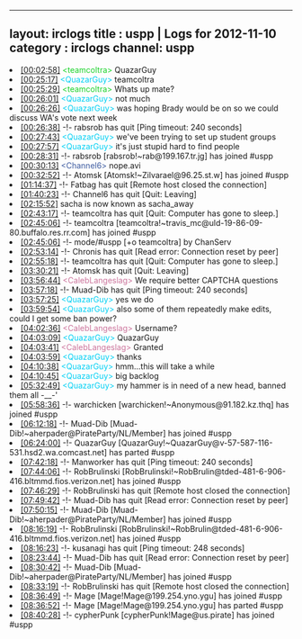 
---
layout: irclogs
title : uspp | Logs for 2012-11-10
category : irclogs
channel: uspp
---
<li class="logitem"><a href="#00:02:58" name="00:02:58" class="time">[00:02:58]</a> <span class="person" style="color:#1bd32b">&lt;teamcoltra&gt;</span> QuazarGuy </li>
<li class="logitem"><a href="#00:25:17" name="00:25:17" class="time">[00:25:17]</a> <span class="person" style="color:#00d0f4">&lt;QuazarGuy&gt;</span> teamcoltra </li>
<li class="logitem"><a href="#00:25:29" name="00:25:29" class="time">[00:25:29]</a> <span class="person" style="color:#1bd32b">&lt;teamcoltra&gt;</span> Whats up mate? </li>
<li class="logitem"><a href="#00:26:01" name="00:26:01" class="time">[00:26:01]</a> <span class="person" style="color:#00d0f4">&lt;QuazarGuy&gt;</span> not much </li>
<li class="logitem"><a href="#00:26:26" name="00:26:26" class="time">[00:26:26]</a> <span class="person" style="color:#00d0f4">&lt;QuazarGuy&gt;</span> was hoping Brady would be on so we could discuss WA's vote next week </li>
<li class="logitem"><a href="#00:26:38" name="00:26:38" class="time">[00:26:38]</a> -!- <span class="quit">rabsrob</span> has quit [Ping timeout: 240 seconds] </li>
<li class="logitem"><a href="#00:27:43" name="00:27:43" class="time">[00:27:43]</a> <span class="person" style="color:#00d0f4">&lt;QuazarGuy&gt;</span> we've been trying to set up student groups </li>
<li class="logitem"><a href="#00:27:57" name="00:27:57" class="time">[00:27:57]</a> <span class="person" style="color:#00d0f4">&lt;QuazarGuy&gt;</span> it's just stupid hard to find people </li>
<li class="logitem"><a href="#00:28:31" name="00:28:31" class="time">[00:28:31]</a> -!- <span class="join">rabsrob</span> [rabsrob!~rab@199.167.tr.jg] has joined #uspp </li>
<li class="logitem"><a href="#00:30:13" name="00:30:13" class="time">[00:30:13]</a> <span class="person" style="color:#3d5ba0">&lt;Channel6&gt;</span> nope.avi </li>
<li class="logitem"><a href="#00:32:52" name="00:32:52" class="time">[00:32:52]</a> -!- <span class="join">Atomsk</span> [Atomsk!~Zilvarael@96.25.st.w] has joined #uspp </li>
<li class="logitem"><a href="#01:14:37" name="01:14:37" class="time">[01:14:37]</a> -!- <span class="quit">Fatbag</span> has quit [Remote host closed the connection] </li>
<li class="logitem"><a href="#01:40:23" name="01:40:23" class="time">[01:40:23]</a> -!- <span class="quit">Channel6</span> has quit [Quit: Leaving] </li>
<li class="logitem"><a href="#02:15:52" name="02:15:52" class="time">[02:15:52]</a> <span class="nick">sacha</span> is now known as <span class="nick">sacha_away</span> </li>
<li class="logitem"><a href="#02:43:17" name="02:43:17" class="time">[02:43:17]</a> -!- <span class="quit">teamcoltra</span> has quit [Quit: Computer has gone to sleep.] </li>
<li class="logitem"><a href="#02:45:06" name="02:45:06" class="time">[02:45:06]</a> -!- <span class="join">teamcoltra</span> [teamcoltra!~travis_mc@uld-19-86-09-80.buffalo.res.rr.com] has joined #uspp </li>
<li class="logitem"><a href="#02:45:06" name="02:45:06" class="time">[02:45:06]</a> -!- mode/<span class="mode">#uspp</span> [+o teamcoltra] by ChanServ </li>
<li class="logitem"><a href="#02:53:14" name="02:53:14" class="time">[02:53:14]</a> -!- <span class="quit">Chronis</span> has quit [Read error: Connection reset by peer] </li>
<li class="logitem"><a href="#02:55:18" name="02:55:18" class="time">[02:55:18]</a> -!- <span class="quit">teamcoltra</span> has quit [Quit: Computer has gone to sleep.] </li>
<li class="logitem"><a href="#03:30:21" name="03:30:21" class="time">[03:30:21]</a> -!- <span class="quit">Atomsk</span> has quit [Quit: Leaving] </li>
<li class="logitem"><a href="#03:56:44" name="03:56:44" class="time">[03:56:44]</a> <span class="person" style="color:#cc749c">&lt;CalebLangeslag&gt;</span> We require better CAPTCHA questions </li>
<li class="logitem"><a href="#03:57:18" name="03:57:18" class="time">[03:57:18]</a> -!- <span class="quit">Muad-Dib</span> has quit [Ping timeout: 240 seconds] </li>
<li class="logitem"><a href="#03:57:25" name="03:57:25" class="time">[03:57:25]</a> <span class="person" style="color:#00d0f4">&lt;QuazarGuy&gt;</span> yes we do </li>
<li class="logitem"><a href="#03:59:54" name="03:59:54" class="time">[03:59:54]</a> <span class="person" style="color:#00d0f4">&lt;QuazarGuy&gt;</span> also some of them repeatedly make edits, could I get some ban power? </li>
<li class="logitem"><a href="#04:02:36" name="04:02:36" class="time">[04:02:36]</a> <span class="person" style="color:#cc749c">&lt;CalebLangeslag&gt;</span> Username? </li>
<li class="logitem"><a href="#04:03:09" name="04:03:09" class="time">[04:03:09]</a> <span class="person" style="color:#00d0f4">&lt;QuazarGuy&gt;</span> QuazarGuy </li>
<li class="logitem"><a href="#04:03:41" name="04:03:41" class="time">[04:03:41]</a> <span class="person" style="color:#cc749c">&lt;CalebLangeslag&gt;</span> Granted </li>
<li class="logitem"><a href="#04:03:59" name="04:03:59" class="time">[04:03:59]</a> <span class="person" style="color:#00d0f4">&lt;QuazarGuy&gt;</span> thanks </li>
<li class="logitem"><a href="#04:10:38" name="04:10:38" class="time">[04:10:38]</a> <span class="person" style="color:#00d0f4">&lt;QuazarGuy&gt;</span> hmm...this will take a while </li>
<li class="logitem"><a href="#04:10:45" name="04:10:45" class="time">[04:10:45]</a> <span class="person" style="color:#00d0f4">&lt;QuazarGuy&gt;</span> big backlog </li>
<li class="logitem"><a href="#05:32:49" name="05:32:49" class="time">[05:32:49]</a> <span class="person" style="color:#00d0f4">&lt;QuazarGuy&gt;</span> my hammer is in need of a new head, banned them all -__-' </li>
<li class="logitem"><a href="#05:58:36" name="05:58:36" class="time">[05:58:36]</a> -!- <span class="join">warchicken</span> [warchicken!~Anonymous@91.182.kz.thq] has joined #uspp </li>
<li class="logitem"><a href="#06:12:18" name="06:12:18" class="time">[06:12:18]</a> -!- <span class="join">Muad-Dib</span> [Muad-Dib!~aherpader@PirateParty/NL/Member] has joined #uspp </li>
<li class="logitem"><a href="#06:24:00" name="06:24:00" class="time">[06:24:00]</a> -!- <span class="part">QuazarGuy</span> [QuazarGuy!~QuazarGuy@v-57-587-116-531.hsd2.wa.comcast.net] has parted #uspp </li>
<li class="logitem"><a href="#07:42:18" name="07:42:18" class="time">[07:42:18]</a> -!- <span class="quit">Manworker</span> has quit [Ping timeout: 240 seconds] </li>
<li class="logitem"><a href="#07:44:06" name="07:44:06" class="time">[07:44:06]</a> -!- <span class="join">RobBrulinski</span> [RobBrulinski!~RobBrulin@tded-481-6-906-416.bltmmd.fios.verizon.net] has joined #uspp </li>
<li class="logitem"><a href="#07:46:29" name="07:46:29" class="time">[07:46:29]</a> -!- <span class="quit">RobBrulinski</span> has quit [Remote host closed the connection] </li>
<li class="logitem"><a href="#07:49:42" name="07:49:42" class="time">[07:49:42]</a> -!- <span class="quit">Muad-Dib</span> has quit [Read error: Connection reset by peer] </li>
<li class="logitem"><a href="#07:50:15" name="07:50:15" class="time">[07:50:15]</a> -!- <span class="join">Muad-Dib</span> [Muad-Dib!~aherpader@PirateParty/NL/Member] has joined #uspp </li>
<li class="logitem"><a href="#08:16:19" name="08:16:19" class="time">[08:16:19]</a> -!- <span class="join">RobBrulinski</span> [RobBrulinski!~RobBrulin@tded-481-6-906-416.bltmmd.fios.verizon.net] has joined #uspp </li>
<li class="logitem"><a href="#08:16:23" name="08:16:23" class="time">[08:16:23]</a> -!- <span class="quit">kusanagi</span> has quit [Ping timeout: 248 seconds] </li>
<li class="logitem"><a href="#08:23:44" name="08:23:44" class="time">[08:23:44]</a> -!- <span class="quit">Muad-Dib</span> has quit [Read error: Connection reset by peer] </li>
<li class="logitem"><a href="#08:30:42" name="08:30:42" class="time">[08:30:42]</a> -!- <span class="join">Muad-Dib</span> [Muad-Dib!~aherpader@PirateParty/NL/Member] has joined #uspp </li>
<li class="logitem"><a href="#08:33:19" name="08:33:19" class="time">[08:33:19]</a> -!- <span class="quit">RobBrulinski</span> has quit [Remote host closed the connection] </li>
<li class="logitem"><a href="#08:36:49" name="08:36:49" class="time">[08:36:49]</a> -!- <span class="join">Mage</span> [Mage!Mage@199.254.yno.ygu] has joined #uspp </li>
<li class="logitem"><a href="#08:36:52" name="08:36:52" class="time">[08:36:52]</a> -!- <span class="part">Mage</span> [Mage!Mage@199.254.yno.ygu] has parted #uspp </li>
<li class="logitem"><a href="#08:40:28" name="08:40:28" class="time">[08:40:28]</a> -!- <span class="join">cypherPunk</span> [cypherPunk!Mage@us.pirate] has joined #uspp </li>


